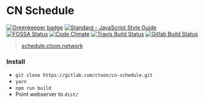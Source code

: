 # CN Schedule

[![Greenkeeper badge](https://badges.greenkeeper.io/sugrocks/cn-schedule.svg)](https://greenkeeper.io/)
[![Standard - JavaScript Style Guide](https://img.shields.io/badge/code%20style-standard-green.svg)](http://standardjs.com/)
[![FOSSA Status](https://app.fossa.io/api/projects/git%2Bgithub.com%2Fsugrocks%2Fcn-schedule.svg?type=shield)](https://app.fossa.io/projects/git%2Bgithub.com%2Fsugrocks%2Fcn-schedule?ref=badge_shield)
[![Code Climate](https://img.shields.io/codeclimate/github/sugrocks/cn-schedule.svg)](https://codeclimate.com/github/sugrocks/cn-schedule)
[![Travis Build Status](https://travis-ci.org/sugrocks/cn-schedule.svg?branch=master)](https://travis-ci.org/sugrocks/cn-schedule)
[![Gitlab Build Status](https://gitlab.com/ctoon/cn-schedule/badges/master/build.svg)](https://gitlab.com/ctoon/cn-schedule/commits/master)


> [schedule.ctoon.network](https://schedule.ctoon.network/)


### Install

- `git clone https://gitlab.com/ctoon/cn-schedule.git`
- `yarn`
- `npm run build`
- Point webserver to `dist/`
